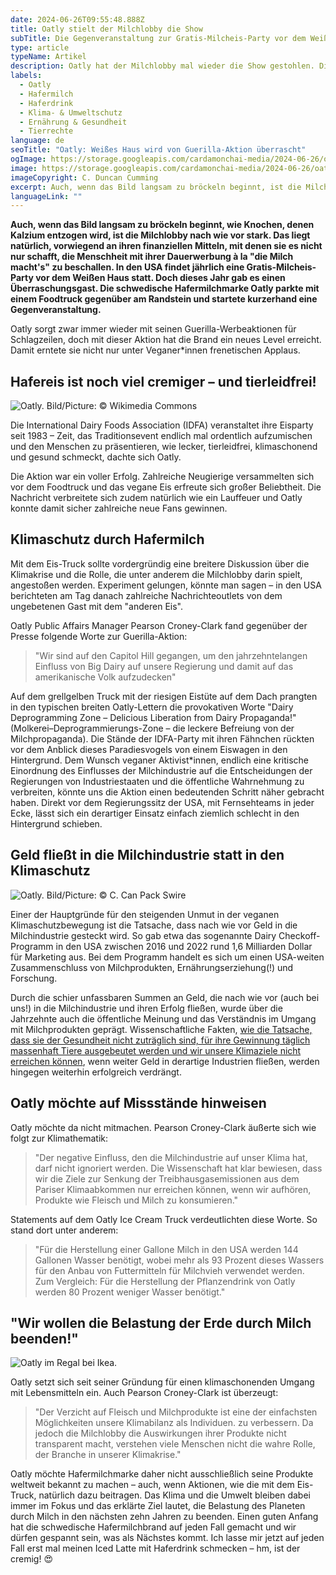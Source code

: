 ```yaml
---
date: 2024-06-26T09:55:48.888Z
title: Oatly stielt der Milchlobby die Show
subTitle: Die Gegenveranstaltung zur Gratis-Milcheis-Party vor dem Weißen Haus
type: article
typeName: Artikel
description: Oatly hat der Milchlobby mal wieder die Show gestohlen. Dieses Mal kaperte die Brand die Bühne direkt vor dem Weißen Haus! Holt Euch jetzt alles Infos zur Aktion und lest, warum sie so wichtig für das Klima ist!
labels:
  - Oatly
  - Hafermilch
  - Haferdrink
  - Klima- & Umweltschutz
  - Ernährung & Gesundheit
  - Tierrechte
language: de
seoTitle: "Oatly: Weißes Haus wird von Guerilla-Aktion überrascht"
ogImage: https://storage.googleapis.com/cardamonchai-media/2024-06-26/oatly-soundsvegan-com-og-jpg-imagine-181818_73726d_1200_628/640.webp
image: https://storage.googleapis.com/cardamonchai-media/2024-06-26/oatly-soundsvegan-com-c-duncan-cumming-jpg-imagine-181818_63696c_1024_768/640.webp
imageCopyright: C. Duncan Cumming
excerpt: Auch, wenn das Bild langsam zu bröckeln beginnt, ist die Milchlobby nach wie vor stark. Das liegt natürlich, vorwiegend an ihren finanziellen Mitteln, mit denen sie es nicht nur schafft, die Menschheit mit ihrer Dauerwerbung à la "die Milch macht's" zu beschallen. In den USA findet jährlich eine Gratis-Milcheis-Party vor dem Weißen Haus statt. Doch dieses Jahr gab es einen Überraschungsgast. Die schwedische Hafermilchmarke Oatly parkte mit einem Foodtruck gegenüber am Randstein und startete kurzerhand eine Gegenveranstaltung.
languageLink: ""
---
```


**Auch, wenn das Bild langsam zu bröckeln beginnt, wie Knochen, denen Kalzium entzogen wird, ist die Milchlobby nach wie vor stark. Das liegt natürlich, vorwiegend an ihren finanziellen Mitteln, mit denen sie es nicht nur schafft, die Menschheit mit ihrer Dauerwerbung à la "die Milch macht's" zu beschallen. In den USA findet jährlich eine Gratis-Milcheis-Party vor dem Weißen Haus statt. Doch dieses Jahr gab es einen Überraschungsgast. Die schwedische Hafermilchmarke Oatly parkte mit einem Foodtruck gegenüber am Randstein und startete kurzerhand eine Gegenveranstaltung.**

Oatly sorgt zwar immer wieder mit seinen Guerilla-Werbeaktionen für Schlagzeilen, doch mit dieser Aktion hat die Brand ein neues Level erreicht. Damit erntete sie nicht nur unter Veganer\*innen frenetischen Applaus.

## Hafereis ist noch viel cremiger – und tierleidfrei!

![Oatly. Bild/Picture: © Wikimedia Commons](https://storage.googleapis.com/cardamonchai-media/2024-06-26/oatly-soundsvegan-com-c-wikimedia-commons-jpg-imagine-080808_7d7773_1024_768/640.webp "Oatly. Bild/Picture: © Wikimedia Commons")

Die International Dairy Foods Association (IDFA) veranstaltet ihre Eisparty seit 1983 – Zeit, das Traditionsevent endlich mal ordentlich aufzumischen und den Menschen zu präsentieren, wie lecker, tierleidfrei, klimaschonend und gesund schmeckt, dachte sich Oatly.

Die Aktion war ein voller Erfolg. Zahlreiche Neugierige versammelten sich vor dem Foodtruck und das vegane Eis erfreute sich großer Beliebtheit. Die Nachricht verbreitete sich zudem natürlich wie ein Lauffeuer und Oatly konnte damit sicher zahlreiche neue Fans gewinnen.

## Klimaschutz durch Hafermilch

Mit dem Eis-Truck sollte vordergründig eine breitere Diskussion über die Klimakrise und die Rolle, die unter anderem die Milchlobby darin spielt, angestoßen werden. Experiment gelungen, könnte man sagen – in den USA berichteten am Tag danach zahlreiche Nachrichteoutlets von dem ungebetenen Gast mit dem "anderen Eis".

Oatly Public Affairs Manager Pearson Croney-Clark fand gegenüber der Presse folgende Worte zur Guerilla-Aktion:

> "Wir sind auf den Capitol Hill gegangen, um den jahrzehntelangen Einfluss von Big Dairy auf unsere Regierung und damit auf das amerikanische Volk aufzudecken"

Auf dem grellgelben Truck mit der riesigen Eistüte auf dem Dach prangten in den typischen breiten Oatly-Lettern die provokativen Worte "Dairy Deprogramming Zone – Delicious Liberation from Dairy Propaganda!" (Molkerei–Deprogrammierungs-Zone – die leckere Befreiung von der Milchpropaganda). Die Stände der IDFA-Party mit ihren Fähnchen rückten vor dem Anblick dieses Paradiesvogels von einem Eiswagen in den Hintergrund. Dem Wunsch veganer Aktivist\*innen, endlich eine kritische Einordnung des Einflusses der Milchindustrie auf die Entscheidungen der Regierungen von Industriestaaten und die öffentliche Wahrnehmung zu verbreiten, könnte uns die Aktion einen bedeutenden Schritt näher gebracht haben. Direkt vor dem Regierungssitz der USA, mit Fernsehteams in jeder Ecke, lässt sich ein derartiger Einsatz einfach ziemlich schlecht in den Hintergrund schieben.

## Geld fließt in die Milchindustrie statt in den Klimaschutz

![Oatly. Bild/Picture: © C. Can Pack Swire](https://storage.googleapis.com/cardamonchai-media/2024-06-26/oatly-soundsvegan-com-c-can-pack-swire-jpg-imagine-080808_403e39_1024_768/640.webp "Oatly. Bild/Picture: © C. Can Pack Swire")

Einer der Hauptgründe für den steigenden Unmut in der veganen Klimaschutzbewegung ist die Tatsache, dass nach wie vor Geld in die Milchindustrie gesteckt wird. So gab etwa das sogenannte Dairy Checkoff-Programm in den USA zwischen 2016 und 2022 rund 1,6 Milliarden Dollar für Marketing aus. Bei dem Programm handelt es sich um einen USA-weiten Zusammenschluss von Milchprodukten, Ernährungserziehung(!) und Forschung.

Durch die schier unfassbaren Summen an Geld, die nach wie vor (auch bei uns!) in die Milchindustrie und ihren Erfolg fließen, wurde über die Jahrzehnte auch die öffentliche Meinung und das Verständnis im Umgang mit Milchprodukten geprägt. Wissenschaftliche Fakten, [wie die Tatsache, dass sie der Gesundheit nicht zuträglich sind, für ihre Gewinnung täglich massenhaft Tiere ausgebeutet werden und wir unsere Klimaziele nicht erreichen können](/2014/09/pflanzenmilch-wieso-denn-bloss/), wenn weiter Geld in derartige Industrien fließen, werden hingegen weiterhin erfolgreich verdrängt.

## Oatly möchte auf Missstände hinweisen

Oatly möchte da nicht mitmachen. Pearson Croney-Clark äußerte sich wie folgt zur Klimathematik:

> "Der negative Einfluss, den die Milchindustrie auf unser Klima hat, darf nicht ignoriert werden. Die Wissenschaft hat klar bewiesen, dass wir die Ziele zur Senkung der Treibhausgasemissionen aus dem Pariser Klimaabkommen nur erreichen können, wenn wir aufhören, Produkte wie Fleisch und Milch zu konsumieren."

Statements auf dem Oatly Ice Cream Truck verdeutlichten diese Worte. So stand dort unter anderem:

> "Für die Herstellung einer Gallone Milch in den USA werden 144 Gallonen Wasser benötigt, wobei mehr als 93 Prozent dieses Wassers für den Anbau von Futtermitteln für Milchvieh verwendet werden. Zum Vergleich: Für die Herstellung der Pflanzendrink von Oatly werden 80 Prozent weniger Wasser benötigt."

## "Wir wollen die Belastung der Erde durch Milch beenden!"

![Oatly im Regal bei Ikea.](https://storage.googleapis.com/cardamonchai-media/2024-06-26/oatly-ikea-soundsvegan-com-jpg-imagine-d8c8b8_94826b_1024_768/640.webp "Oatly im Regal bei Ikea.")

Oatly setzt sich seit seiner Gründung für einen klimaschonenden Umgang mit Lebensmitteln ein. Auch Pearson Croney-Clark ist überzeugt:

> "Der Verzicht auf Fleisch und Milchprodukte ist eine der einfachsten Möglichkeiten unsere Klimabilanz als Individuen. zu verbessern. Da jedoch die Milchlobby die Auswirkungen ihrer Produkte nicht transparent macht, verstehen viele Menschen nicht die wahre Rolle, der Branche in unserer Klimakrise."

Oatly möchte Hafermilchmarke daher nicht ausschließlich seine Produkte weltweit bekannt zu machen – auch, wenn Aktionen, wie die mit dem Eis-Truck, natürlich dazu beitragen. Das Klima und die Umwelt bleiben dabei immer im Fokus und das erklärte Ziel lautet, die Belastung des Planeten durch Milch in den nächsten zehn Jahren zu beenden. Einen guten Anfang hat die schwedische Hafermilchbrand auf jeden Fall gemacht und wir dürfen gespannt sein, was als Nächstes kommt. Ich lasse mir jetzt auf jeden Fall erst mal meinen Iced Latte mit Haferdrink schmecken – hm, ist der cremig! 😍
